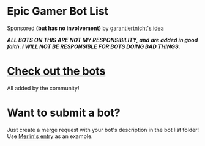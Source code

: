 # Epic Gamer Bot List
Sponsored **(but has no involvement)** by [garantiertnicht's idea](https://img.ictman.tk/uyD3HUjv)

**_ALL BOTS ON THIS ARE NOT MY RESPONSIBILITY, and are added in good faith. I WILL NOT BE RESPONSIBLE FOR BOTS DOING BAD THINGS._** 

# [Check out the bots](https://github.com/OfficialSorcerertech/Epic-Gamer-Bot-List/tree/master/bots)
All added by the community!

# Want to submit a bot?
Just create a merge request with your bot's description in the bot list folder! Use [Merlin's entry](https://github.com/OfficialSorcerertech/Epic-Gamer-Bot-List/blob/master/bots/Merlin.md) as an example.
